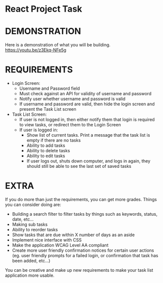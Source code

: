 # React Project Task
DEMONSTRATION
=============

Here is a demonstration of what you will be building.
https://youtu.be/z3Ekq-NFe5g


REQUIREMENTS
============

* Login Screen:
	* Username and Password field
	* Must check against an API for validity of username and password
	* Notify user whether username and password is valid
	* If username and password are valid, then hide the login screen and present the Task List screen
* Task List Screen:
	* If user is not logged in, then either notify them that login is required to view tasks, or redirect them to the Login Screen
	* If user is logged in:
		* Show list of current tasks. Print a message that the task list is empty if there are no tasks
		* Ability to add tasks
		* Ability to delete tasks
		* Ability to edit tasks
		* If user logs out, shuts down computer, and logs in again, they should still be able to see the last set of saved tasks


EXTRA
=====
If you do more than just the requirements, you can get more grades.  Things you can consider doing are:

* Building a search filter to filter tasks by things such as keywords, status, date, etc...
* Making sub tasks
* Ability to reorder tasks
* Show tasks that are due within X number of days as an aside
* Implement nice interface with CSS
* Make the application WCAG Level AA compliant
* Create more user friendly confirmation notices for certain user actions (eg. user friendly prompts for a failed login, or confirmation that task has been added, etc...)

You can be creative and make up new requirements to make your task list application more usable.
